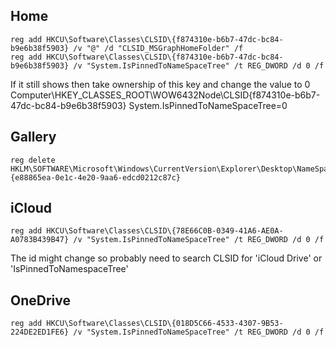 ## Home
```
reg add HKCU\Software\Classes\CLSID\{f874310e-b6b7-47dc-bc84-b9e6b38f5903} /v "@" /d "CLSID_MSGraphHomeFolder" /f
reg add HKCU\Software\Classes\CLSID\{f874310e-b6b7-47dc-bc84-b9e6b38f5903} /v "System.IsPinnedToNameSpaceTree" /t REG_DWORD /d 0 /f
```

If it still shows then take ownership of this key and change the value to 0
Computer\HKEY_CLASSES_ROOT\WOW6432Node\CLSID\{f874310e-b6b7-47dc-bc84-b9e6b38f5903}
System.IsPinnedToNameSpaceTree=0

## Gallery
```
reg delete HKLM\SOFTWARE\Microsoft\Windows\CurrentVersion\Explorer\Desktop\NameSpace\{e88865ea-0e1c-4e20-9aa6-edcd0212c87c}
```

## iCloud
```
reg add HKCU\Software\Classes\CLSID\{78E66C0B-0349-41A6-AE0A-A0783B439B47} /v "System.IsPinnedToNameSpaceTree" /t REG_DWORD /d 0 /f
```
The id might change so probably need to search CLSID for 'iCloud Drive' or 'IsPinnedToNamespaceTree'

## OneDrive
```
reg add HKCU\Software\Classes\CLSID\{018D5C66-4533-4307-9B53-224DE2ED1FE6} /v "System.IsPinnedToNameSpaceTree" /t REG_DWORD /d 0 /f
```
